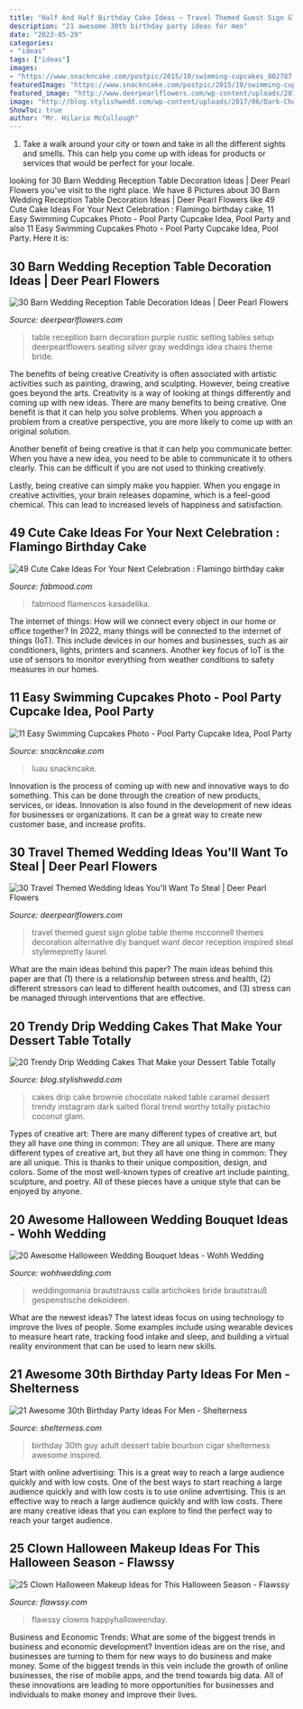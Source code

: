 ```yaml
---
title: "Half And Half Birthday Cake Ideas ~ Travel Themed Guest Sign Globe Table Theme Mcconnell Themes Decoration Alternative Diy Banquet Want Decor Reception Inspired Steal Stylemepretty Laurel"
description: "21 awesome 30th birthday party ideas for men"
date: "2023-05-29"
categories:
- "ideas"
tags: ["ideas"]
images:
- "https://www.snackncake.com/postpic/2015/10/swimming-cupcakes_802787.jpg"
featuredImage: "https://www.snackncake.com/postpic/2015/10/swimming-cupcakes_802787.jpg"
featured_image: "http://www.deerpearlflowers.com/wp-content/uploads/2015/04/Alternative-Guest-Book-Sign-the-Globe.jpg"
image: "http://blog.stylishwedd.com/wp-content/uploads/2017/06/Dark-Chocolate-Brownie-Salted-Caramel-Floral-Drip-Cake-with-Coconut-and-Pistachio.jpg"
ShowToc: true
author: "Mr. Hilario McCullough"
---
```



1. Take a walk around your city or town and take in all the different sights and smells. This can help you come up with ideas for products or services that would be perfect for your locale. 

	

		
looking for 30 Barn Wedding Reception Table Decoration Ideas | Deer Pearl Flowers you've visit to the right place. We have 8 Pictures about 30 Barn Wedding Reception Table Decoration Ideas | Deer Pearl Flowers like 49 Cute Cake Ideas For Your Next Celebration : Flamingo birthday cake, 11 Easy Swimming Cupcakes Photo - Pool Party Cupcake Idea, Pool Party and also 11 Easy Swimming Cupcakes Photo - Pool Party Cupcake Idea, Pool Party. Here it is:
		
    
## 30 Barn Wedding Reception Table Decoration Ideas | Deer Pearl Flowers

<img loading=lazy src="http://www.deerpearlflowers.com/wp-content/uploads/2015/04/rustic-purple-barn-wedding-reception-table-setting-ideas.jpg" onerror="this.onerror=null;this.src='https://tse3.mm.bing.net/th?id=OIP.uDVleVqNCucwIt3IgFxLUgHaLH&amp;pid=15.1';" alt="30 Barn Wedding Reception Table Decoration Ideas | Deer Pearl Flowers">

_Source: deerpearlflowers.com_

>table reception barn decoration purple rustic setting tables setup deerpearlflowers seating silver gray weddings idea chairs theme bride. 

	

The benefits of being creative
Creativity is often associated with artistic activities such as painting, drawing, and sculpting. However, being creative goes beyond the arts. Creativity is a way of looking at things differently and coming up with new ideas.
There are many benefits to being creative. One benefit is that it can help you solve problems. When you approach a problem from a creative perspective, you are more likely to come up with an original solution.

Another benefit of being creative is that it can help you communicate better. When you have a new idea, you need to be able to communicate it to others clearly. This can be difficult if you are not used to thinking creatively.

Lastly, being creative can simply make you happier. When you engage in creative activities, your brain releases dopamine, which is a feel-good chemical. This can lead to increased levels of happiness and satisfaction.

    
## 49 Cute Cake Ideas For Your Next Celebration : Flamingo Birthday Cake

<img loading=lazy src="https://www.fabmood.com/inspiration/wp-content/uploads/2020/10/birthday-cakes-7-327x580.jpg" onerror="this.onerror=null;this.src='https://tse1.mm.bing.net/th?id=OIP.CIAe4U8G_s4FRLGyMzIWcAAAAA&amp;pid=15.1';" alt="49 Cute Cake Ideas For Your Next Celebration : Flamingo birthday cake">

_Source: fabmood.com_

>fabmood flamencos kasadelika. 

	

The internet of things: How will we connect every object in our home or office together?
In 2022, many things will be connected to the internet of things (IoT). This include devices in our homes and businesses, such as air conditioners, lights, printers and scanners. Another key focus of IoT is the use of sensors to monitor everything from weather conditions to safety measures in our homes.

    
## 11 Easy Swimming Cupcakes Photo - Pool Party Cupcake Idea, Pool Party

<img loading=lazy src="https://www.snackncake.com/postpic/2015/10/swimming-cupcakes_802787.jpg" onerror="this.onerror=null;this.src='https://tse2.mm.bing.net/th?id=OIP.zv9FsvUzhPzvRAncXxFOXwHaJ3&amp;pid=15.1';" alt="11 Easy Swimming Cupcakes Photo - Pool Party Cupcake Idea, Pool Party">

_Source: snackncake.com_

>luau snackncake. 

	

Innovation is the process of coming up with new and innovative ways to do something. This can be done through the creation of new products, services, or ideas. Innovation is also found in the development of new ideas for businesses or organizations. It can be a great way to create new customer base, and increase profits.

    
## 30 Travel Themed Wedding Ideas You&#039;ll Want To Steal | Deer Pearl Flowers

<img loading=lazy src="http://www.deerpearlflowers.com/wp-content/uploads/2015/04/Alternative-Guest-Book-Sign-the-Globe.jpg" onerror="this.onerror=null;this.src='https://tse4.mm.bing.net/th?id=OIP.9Nbcun9bnEiUDl92iKBdTAHaLG&amp;pid=15.1';" alt="30 Travel Themed Wedding Ideas You&#039;ll Want To Steal | Deer Pearl Flowers">

_Source: deerpearlflowers.com_

>travel themed guest sign globe table theme mcconnell themes decoration alternative diy banquet want decor reception inspired steal stylemepretty laurel. 

	

What are the main ideas behind this paper?
The main ideas behind this paper are that (1) there is a relationship between stress and health, (2) different stressors can lead to different health outcomes, and (3) stress can be managed through interventions that are effective.

    
## 20 Trendy Drip Wedding Cakes That Make Your Dessert Table Totally

<img loading=lazy src="http://blog.stylishwedd.com/wp-content/uploads/2017/06/Dark-Chocolate-Brownie-Salted-Caramel-Floral-Drip-Cake-with-Coconut-and-Pistachio.jpg" onerror="this.onerror=null;this.src='https://tse3.mm.bing.net/th?id=OIP.u2stHsAvqt5t-pS9DrzuJwHaK5&amp;pid=15.1';" alt="20 Trendy Drip Wedding Cakes That Make your Dessert Table Totally">

_Source: blog.stylishwedd.com_

>cakes drip cake brownie chocolate naked table caramel dessert trendy instagram dark salted floral trend worthy totally pistachio coconut glam. 

	

Types of creative art: There are many different types of creative art, but they all have one thing in common: They are all unique.
There are many different types of creative art, but they all have one thing in common: They are all unique. This is thanks to their unique composition, design, and colors. Some of the most well-known types of creative art include painting, sculpture, and poetry. All of these pieces have a unique style that can be enjoyed by anyone.

    
## 20 Awesome Halloween Wedding Bouquet Ideas - Wohh Wedding

<img loading=lazy src="https://www.wohhwedding.com/wp-content/uploads/2016/06/Dark-Halloween-Wedding-Bouquet.jpg" onerror="this.onerror=null;this.src='https://tse2.mm.bing.net/th?id=OIP.kJ1a0w5-UTUNdjdIDDPCJwHaLH&amp;pid=15.1';" alt="20 Awesome Halloween Wedding Bouquet Ideas - Wohh Wedding">

_Source: wohhwedding.com_

>weddingomania brautstrauss calla artichokes bride brautstrauß gespenstische dekoideen. 

	

What are the newest ideas?
The latest ideas focus on using technology to improve the lives of people. Some examples include using wearable devices to measure heart rate, tracking food intake and sleep, and building a virtual reality environment that can be used to learn new skills.

    
## 21 Awesome 30th Birthday Party Ideas For Men - Shelterness

<img loading=lazy src="https://i.shelterness.com/2017/02/08-bourbon-and-cigar-bar-is-what-any-adult-guy-will-like.jpg" onerror="this.onerror=null;this.src='https://tse4.mm.bing.net/th?id=OIP.AMKtt7G9v9DiqazY5RP2iwHaKx&amp;pid=15.1';" alt="21 Awesome 30th Birthday Party Ideas For Men - Shelterness">

_Source: shelterness.com_

>birthday 30th guy adult dessert table bourbon cigar shelterness awesome inspired. 

	

Start with online advertising: This is a great way to reach a large audience quickly and with low costs.
One of the best ways to start reaching a large audience quickly and with low costs is to use online advertising. This is an effective way to reach a large audience quickly and with low costs. There are many creative ideas that you can explore to find the perfect way to reach your target audience.

    
## 25 Clown Halloween Makeup Ideas For This Halloween Season - Flawssy

<img loading=lazy src="https://flawssy.com/wp-content/uploads/2016/05/Scary-Clown-Halloween-Makeup-Idea.jpg" onerror="this.onerror=null;this.src='https://tse3.mm.bing.net/th?id=OIP.GITvOU8mwmpQf6py5ELxDwHaLH&amp;pid=15.1';" alt="25 Clown Halloween Makeup Ideas for This Halloween Season - Flawssy">

_Source: flawssy.com_

>flawssy clowns happyhalloweenday. 

	

Business and Economic Trends: What are some of the biggest trends in business and economic development?
Invention ideas are on the rise, and businesses are turning to them for new ways to do business and make money. Some of the biggest trends in this vein include the growth of online businesses, the rise of mobile apps, and the trend towards big data. All of these innovations are leading to more opportunities for businesses and individuals to make money and improve their lives.

